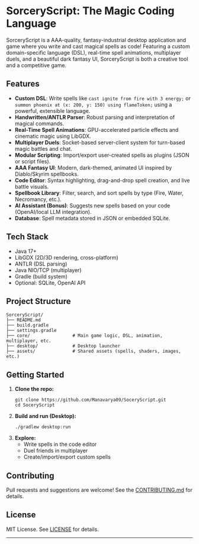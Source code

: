 

# SorceryScript: The Magic Coding Language

SorceryScript is a AAA-quality, fantasy-industrial desktop application and game where you write and cast magical spells as code! Featuring a custom domain-specific language (DSL), real-time spell animations, multiplayer duels, and a beautiful dark fantasy UI, SorceryScript is both a creative tool and a competitive game.

## Features

- **Custom DSL**: Write spells like `cast ignite from fire with 3 energy;` or `summon phoenix at (x: 200, y: 150) using flameToken;` using a powerful, extensible language.
- **Handwritten/ANTLR Parser**: Robust parsing and interpretation of magical commands.
- **Real-Time Spell Animations**: GPU-accelerated particle effects and cinematic magic using LibGDX.
- **Multiplayer Duels**: Socket-based server-client system for turn-based magic battles and chat.
- **Modular Scripting**: Import/export user-created spells as plugins (JSON or script files).
- **AAA Fantasy UI**: Modern, dark-themed, animated UI inspired by Diablo/Skyrim spellbooks.
- **Code Editor**: Syntax highlighting, drag-and-drop spell creation, and live battle visuals.
- **Spellbook Library**: Filter, search, and sort spells by type (Fire, Water, Necromancy, etc.).
- **AI Assistant (Bonus)**: Suggests new spells based on your code (OpenAI/local LLM integration).
- **Database**: Spell metadata stored in JSON or embedded SQLite.

## Tech Stack

- Java 17+
- LibGDX (2D/3D rendering, cross-platform)
- ANTLR (DSL parsing)
- Java NIO/TCP (multiplayer)
- Gradle (build system)
- Optional: SQLite, OpenAI API

## Project Structure

```
SorceryScript/
├── README.md
├── build.gradle
├── settings.gradle
├── core/                # Main game logic, DSL, animation, multiplayer, etc.
├── desktop/             # Desktop launcher
├── assets/              # Shared assets (spells, shaders, images, etc.)
```

## Getting Started

1. **Clone the repo:**
   ```
   git clone https://github.com/Manavarya09/SoceryScript.git
   cd SoceryScript
   ```
2. **Build and run (Desktop):**
   ```
   ./gradlew desktop:run
   ```
3. **Explore:**
   - Write spells in the code editor
   - Duel friends in multiplayer
   - Create/import/export custom spells

## Contributing
Pull requests and suggestions are welcome! See the [CONTRIBUTING.md](CONTRIBUTING.md) for details.

## License
MIT License. See [LICENSE](LICENSE) for details.

---
